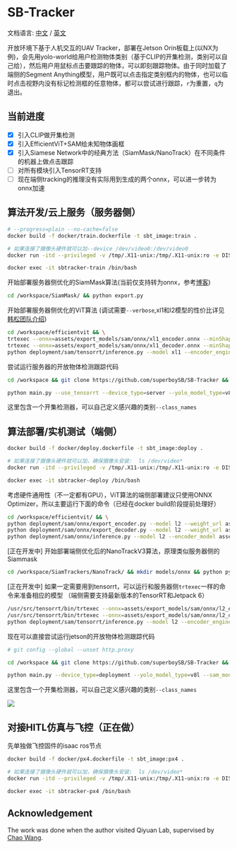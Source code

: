# SB-Tracker

文档语言: [中文](./README_zh.md) / [英文](./README.md)

开放环境下基于人机交互的UAV Tracker，部署在Jetson Orin板载上(以NX为例)，会先用yolo-world给用户检测物体类别（基于CLIP的开集检测，类别可以自己给），然后用户用鼠标点击要跟踪的物体，可以即刻跟踪物体。由于同时加载了端侧的Segment Anything模型，用户既可以点击指定类别框内的物体，也可以临时点击视野内没有标记检测框的任意物体，都可以尝试进行跟踪，`r`为重置，`q`为退出。

## 当前进度
- [X] 引入CLIP做开集检测
- [X] 引入EfficientViT+SAM给未知物体画框
- [X] 引入Siamese Network中的经典方法（SiamMask/NanoTrack）在不同条件的机器上做点击跟踪
- [ ] 对所有模块引入TensorRT支持
- [ ] 现在端侧tracking的推理没有实际用到生成的两个onnx，可以进一步转为onnx加速

## 算法开发/云上服务（服务器侧）
```sh
# --progress=plain --no-cache=false
docker build -f docker/train.dockerfile -t sbt_image:train .

# 如果连接了摄像头硬件就可以加--device /dev/video0:/dev/video0 
docker run -itd --privileged -v /tmp/.X11-unix:/tmp/.X11-unix:ro -e DISPLAY=$DISPLAY --runtime=nvidia --network=host --ipc host --name=sbtracker-train sbt_image:train /bin/bash

docker exec -it sbtracker-train /bin/bash
```
开始部署服务器侧优化的SiamMask算法(当前仅支持转为onnx，参考[博客](https://vjraj.dev/blog/siammask_onnx_export/))
```sh
cd /workspace/SiamMask/ && python export.py
```
开始部署服务器侧优化的ViT算法 (调试需要`--verbose`,xl1和l2模型的性价比详见[韩松团队介绍](https://github.com/mit-han-lab/efficientvit/blob/master/applications/sam.md))
```sh
cd /workspace/efficientvit && \
trtexec --onnx=assets/export_models/sam/onnx/xl1_encoder.onnx --minShapes=input_image:1x3x1024x1024 --optShapes=input_image:4x3x1024x1024 --maxShapes=input_image:4x3x1024x1024 --saveEngine=assets/export_models/sam/tensorrt/xl1_encoder.engine && \
trtexec --onnx=assets/export_models/sam/onnx/xl1_decoder.onnx --minShapes=point_coords:1x1x2,point_labels:1x1 --optShapes=point_coords:16x2x2,point_labels:16x2 --maxShapes=point_coords:16x2x2,point_labels:16x2 --fp16 --saveEngine=assets/export_models/sam/tensorrt/xl1_decoder.engine && \
python deployment/sam/tensorrt/inference.py --model xl1 --encoder_engine assets/export_models/sam/tensorrt/xl1_encoder.engine --decoder_engine assets/export_models/sam/tensorrt/xl1_decoder.engine --mode point
```
尝试运行服务器的开放物体检测跟踪代码
```sh
cd /workspace && git clone https://github.com/superboySB/SB-Tracker && cd SB-Tracker

python main.py --use_tensorrt --device_type=server --yolo_model_type=v8l --sam_model_type=xl1 --class_names="red box,green pencil,white box"
```
这里包含一个开集检测器，可以自己定义感兴趣的类别`--class_names`


## 算法部署/实机测试（端侧）
```sh
docker build -f docker/deploy.dockerfile -t sbt_image:deploy .

# 如果连接了摄像头硬件就可以加，确保摄像头安装:  ls /dev/video*
docker run -itd --privileged -v /tmp/.X11-unix:/tmp/.X11-unix:ro -e DISPLAY=$DISPLAY --runtime=nvidia --device /dev/video0:/dev/video0 --device /dev/snd --device /dev/bus/usb --network=host --ipc host --name=sbtracker-deploy sbt_image:deploy /bin/bash

docker exec -it sbtracker-deploy /bin/bash
```
考虑硬件通用性（不一定都有GPU），ViT算法的端侧部署建议只使用ONNX Optimizer，所以主要运行下面的命令（已经在docker build阶段提前处理好）
```sh
cd /workspace/efficientvit/ && \
python deployment/sam/onnx/export_encoder.py --model l2 --weight_url assets/checkpoints/sam/l2.pt --output assets/export_models/sam/onnx/l2_encoder.onnx && \ 
python deployment/sam/onnx/export_decoder.py --model l2 --weight_url assets/checkpoints/sam/l2.pt --output assets/export_models/sam/onnx/l2_decoder.onnx --return-single-mask && \
python deployment/sam/onnx/inference.py --model l2 --encoder_model assets/export_models/sam/onnx/l2_encoder.onnx --decoder_model assets/export_models/sam/onnx/l2_decoder.onnx --mode point
```
[正在开发中] 开始部署端侧优化后的NanoTrackV3算法，原理类似服务器侧的Siammask
```sh
cd /workspace/SiamTrackers/NanoTrack/ && mkdir models/onnx && python pytorch2onnx.py
```
[正在开发中] 如果一定需要用到tensorrt，可以运行和服务器侧`trtexec`一样的命令来准备相应的模型 （端侧需要支持最新版本的TensorRT和Jetpack 6）
```sh
/usr/src/tensorrt/bin/trtexec --onnx=assets/export_models/sam/onnx/l2_encoder.onnx --minShapes=input_image:1x3x512x512 --optShapes=input_image:4x3x512x512 --maxShapes=input_image:4x3x512x512 --saveEngine=assets/export_models/sam/tensorrt/l2_encoder.engine && \
/usr/src/tensorrt/bin/trtexec --onnx=assets/export_models/sam/onnx/l2_decoder.onnx --minShapes=point_coords:1x1x2,point_labels:1x1 --optShapes=point_coords:16x2x2,point_labels:16x2 --maxShapes=point_coords:16x2x2,point_labels:16x2 --fp16 --saveEngine=assets/export_models/sam/tensorrt/l2_decoder.engine && \
python deployment/sam/tensorrt/inference.py --model l2 --encoder_engine assets/export_models/sam/tensorrt/l2_encoder.engine --decoder_engine assets/export_models/sam/tensorrt/l2_decoder.engine --mode point
```
现在可以直接尝试运行jetson的开放物体检测跟踪代码
```sh
# git config --global --unset http.proxy

cd /workspace && git clone https://github.com/superboySB/SB-Tracker && cd SB-Tracker

python main.py --device_type=deployment --yolo_model_type=v8l --sam_model_type=l2 --class_names="person,computer case,black box"
```
这里包含一个开集检测器，可以自己定义感兴趣的类别`--class_names`

![](assets/demo.gif)

## 对接HITL仿真与飞控（正在做）
先单独做飞控固件的isaac ros节点
```sh
docker build -f docker/px4.dockerfile -t sbt_image:px4 .

# 如果连接了摄像头硬件就可以加，确保摄像头安装:  ls /dev/video*
docker run -itd --privileged -v /tmp/.X11-unix:/tmp/.X11-unix:ro -e DISPLAY=$DISPLAY --runtime=nvidia --device /dev/video0:/dev/video0 --device /dev/snd --device /dev/bus/usb --network=host --ipc host --name=mypx4 sbt_image:px4 /bin/bash

docker exec -it sbtracker-px4 /bin/bash
```

## Acknowledgement
The work was done when the author visited Qiyuan Lab, supervised by [Chao Wang](https://scholar.google.com/citations?user=qmDGt-kAAAAJ&hl=zh-CN).